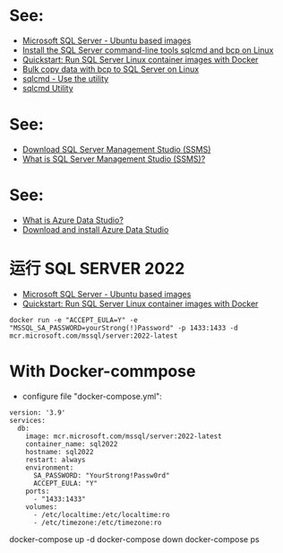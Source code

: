 # See:
- [Microsoft SQL Server - Ubuntu based images](https://hub.docker.com/_/microsoft-mssql-server)
- [Install the SQL Server command-line tools sqlcmd and bcp on Linux](https://learn.microsoft.com/en-us/sql/linux/sql-server-linux-setup-tools?view=sql-server-ver16)
- [Quickstart: Run SQL Server Linux container images with Docker](https://learn.microsoft.com/en-us/sql/linux/quickstart-install-connect-docker?view=sql-server-ver16&pivots=cs1-bash)
- [Bulk copy data with bcp to SQL Server on Linux](https://learn.microsoft.com/en-us/sql/linux/sql-server-linux-migrate-bcp?view=sql-server-ver16)
- [sqlcmd - Use the utility](https://learn.microsoft.com/en-us/sql/ssms/scripting/sqlcmd-use-the-utility?source=recommendations&view=sql-server-ver16)
- [sqlcmd Utility](https://learn.microsoft.com/en-us/sql/tools/sqlcmd-utility?source=recommendations&view=sql-server-ver16)

# See:
- [Download SQL Server Management Studio (SSMS)](https://learn.microsoft.com/en-us/sql/ssms/download-sql-server-management-studio-ssms?view=sql-server-ver16)
- [What is SQL Server Management Studio (SSMS)?](https://learn.microsoft.com/en-us/sql/ssms/sql-server-management-studio-ssms?view=sql-server-ver16)

# See:
- [What is Azure Data Studio?](https://learn.microsoft.com/en-us/sql/azure-data-studio/what-is-azure-data-studio?view=sql-server-ver16)
- [Download and install Azure Data Studio](https://learn.microsoft.com/en-us/sql/azure-data-studio/download-azure-data-studio?view=sql-server-ver16)

# 运行 SQL SERVER 2022
- [Microsoft SQL Server - Ubuntu based images](https://hub.docker.com/_/microsoft-mssql-server)
- [Quickstart: Run SQL Server Linux container images with Docker](https://learn.microsoft.com/en-us/sql/linux/quickstart-install-connect-docker?view=sql-server-ver16&pivots=cs1-bash)
```
docker run -e "ACCEPT_EULA=Y" -e "MSSQL_SA_PASSWORD=yourStrong(!)Password" -p 1433:1433 -d mcr.microsoft.com/mssql/server:2022-latest
```

# With Docker-commpose 
- configure file  "docker-compose.yml":
```
version: '3.9'
services:
  db:
    image: mcr.microsoft.com/mssql/server:2022-latest
    container_name: sql2022
    hostname: sql2022
    restart: always
    environment:
      SA_PASSWORD: "YourStrong!Passw0rd"
      ACCEPT_EULA: "Y"
    ports:
      - "1433:1433"
    volumes:
      - /etc/localtime:/etc/localtime:ro
      - /etc/timezone:/etc/timezone:ro

```
docker-compose up -d
docker-compose down
docker-compose ps
```

